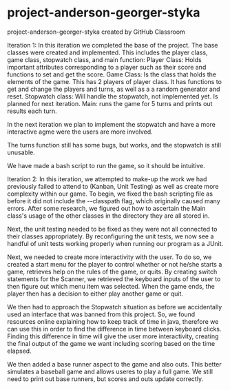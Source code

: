 # project-anderson-georger-styka
project-anderson-georger-styka created by GitHub Classroom

Iteration 1:
In this iteration we completed the base of the project. The base classes were created and implemented. This includes the player class, game class, stopwatch class, and main function:
Player Class: Holds important attributes corresponding to a player such as their score and functions to set and get the score.
Game Class: Is the class that holds the elements of the game. This has 2 players of player class. It has functions to get and change the players and turns, as well as a a random generator and reset. 
Stopwatch class: Will handle the stopwatch, not implemented yet. Is planned for next iteration.
Main: runs the game for 5 turns and prints out results each turn.

In the next iteration we plan to implement the stopwatch and have a more interactive agme were the users are more involved.

The turns function still has some bugs, but works, and the stopwatch is still unusable.

We have made a bash script to run the game, so it should be intuitive.


Iteration 2:
In this iteration, we attempted to make-up the work we had previously failed to attend to (Kanban, Unit Testing) as well as create more complexity within our game.
To begin, we fixed the bash scripting file as before it did not include the --classpath flag, which originally caused many errors. After some research, we figured out how to ascertain the Main class's usage of the other classes in the directory they are all stored in.

Next, the unit testing needed to be fixed as they were not all connected to their classes appropriately. By reconfiguring the unit tests, we now see a handful of unit tests working properly when running our program as a JUnit.

Next, we needed to create more interactivity with the user. To do so, we created a start menu for the player to control whether or not he/she starts a game, retrieves help on the rules of the game, or quits. By creating switch statements for the Scanner, we retrieved the keyboard inputs of the user to then figure out which menu item was selected. When the game ends, the player then has a decision to either play another game or quit.

We then had to approach the Stopwatch situation as before we accidentally used an interface that was banned from this project. So, we found resources online explaining how to keep track of time in java, therefore we can use this in order to find the difference in time between keyboard clicks. Finding this difference in time will give the user more interactivity, creating the final output of the game we want including scoring based on the time elapsed.

We then added a base runner aspect to the game and also outs. This better simulates a baseball game and allows useres to play a full game. We still need to print out base runners, but scores and outs update correctly.
